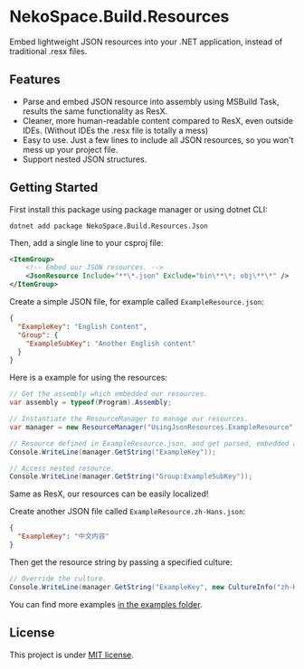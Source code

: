 ﻿# NekoSpace.Build.Resources

Embed lightweight JSON resources into your .NET application, instead of traditional .resx files.

## Features

- Parse and embed JSON resource into assembly using MSBuild Task, results the same functionality as ResX.
- Cleaner, more human-readable content compared to ResX, even outside IDEs. (Without IDEs the .resx file is totally a mess)
- Easy to use. Just a few lines to include all JSON resources, so you won't mess up your project file.
- Support nested JSON structures.

## Getting Started

First install this package using package manager or using dotnet CLI:

```
dotnet add package NekoSpace.Build.Resources.Json
```

Then, add a single line to your csproj file:

```xml
<ItemGroup>
    <!-- Embed our JSON resources. -->
    <JsonResource Include="**\*.json" Exclude="bin\**\*; obj\**\*" />
</ItemGroup>
```

Create a simple JSON file, for example called `ExampleResource.json`:

```json
{
  "ExampleKey": "English Content",
  "Group": {
    "ExampleSubKey": "Another English content"
  }
}
```

Here is a example for using the resources:

```csharp
// Get the assembly which embedded our resources.
var assembly = typeof(Program).Assembly;

// Instantiate the ResourceManager to manage our resources.
var manager = new ResourceManager("UsingJsonResources.ExampleResource", assembly);

// Resource defined in ExampleResource.json, and get parsed, embedded automatically.
Console.WriteLine(manager.GetString("ExampleKey"));

// Access nested resource.
Console.WriteLine(manager.GetString("Group:ExampleSubKey"));
```

Same as ResX, our resources can be easily localized!

Create another JSON file called `ExampleResource.zh-Hans.json`:

```json
{
  "ExampleKey": "中文内容"
}
```

Then get the resource string by passing a specified culture:

```csharp
// Override the culture.
Console.WriteLine(manager.GetString("ExampleKey", new CultureInfo("zh-Hans")));
```

You can find more examples [in the examples folder](./examples).

## License

This project is under [MIT license](./LICENSE).
